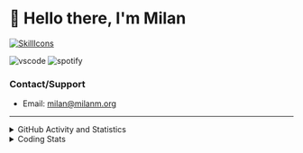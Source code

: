 # 👋 Hello there, I'm Milan
[![SkillIcons](https://skillicons.dev/icons?i=js,ts,nextjs,tailwind,html,go,bash,git,nginx,prisma,kubernetes,docker,linux)](https://skillicons.dev)

![vscode](https://nocache.advaith.workers.dev?url=https://img.shields.io/endpoint?url=https://dev.discordprofiles.me/api/badge/vscode/423203831971708958)
![spotify](https://nocache.advaith.workers.dev/?url=https://img.shields.io/endpoint?url=https://milanm.org/api/spotify/shields&cacheSeconds=10)

### Contact/Support

- Email: [milan@milanm.org](mailto:milan@milanm.org)
 
---
 
<details>
  <summary>GitHub Activity and Statistics</summary>
  <img src="/github-metrics.svg" />
</details>
<details>
  <summary>Coding Stats</summary>
  <!--START_SECTION:waka-->

```txt
TypeScript   6 hrs 19 mins   ████████████████████▓░░░░   82.65 %
JSON         1 hr 4 mins     ███▒░░░░░░░░░░░░░░░░░░░░░   13.97 %
Prisma       6 mins          ▒░░░░░░░░░░░░░░░░░░░░░░░░   01.42 %
YAML         4 mins          ▒░░░░░░░░░░░░░░░░░░░░░░░░   00.94 %
JavaScript   2 mins          ░░░░░░░░░░░░░░░░░░░░░░░░░   00.57 %
```

<!--END_SECTION:waka-->
</details>
